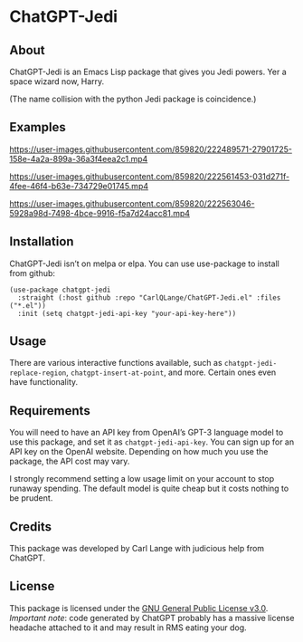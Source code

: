 
# ChatGPT-Jedi

## About

ChatGPT-Jedi is an Emacs Lisp package that gives you Jedi powers. Yer a space wizard now, Harry.

(The name collision with the python Jedi package is coincidence.)

## Examples

https://user-images.githubusercontent.com/859820/222489571-27901725-158e-4a2a-899a-36a3f4eea2c1.mp4

https://user-images.githubusercontent.com/859820/222561453-031d271f-4fee-46f4-b63e-734729e01745.mp4

https://user-images.githubusercontent.com/859820/222563046-5928a98d-7498-4bce-9916-f5a7d24acc81.mp4

## Installation

ChatGPT-Jedi isn’t on melpa or elpa. You can use use-package to install from github:

```elisp
(use-package chatgpt-jedi
  :straight (:host github :repo "CarlQLange/ChatGPT-Jedi.el" :files ("*.el"))
  :init (setq chatgpt-jedi-api-key "your-api-key-here"))
```

## Usage

There are various interactive functions available, such as `chatgpt-jedi-replace-region`, `chatgpt-insert-at-point`, and more. Certain ones even have functionality.

## Requirements

You will need to have an API key from OpenAI’s GPT-3 language model to use this package, and set it as `chatgpt-jedi-api-key`. You can sign up for an API key on the OpenAI website. Depending on how much you use the package, the API cost may vary.

I strongly recommend setting a low usage limit on your account to stop runaway spending. The default model is quite cheap but it costs nothing to be prudent.

## Credits

This package was developed by Carl Lange with judicious help from ChatGPT. 

## License

This package is licensed under the [GNU General Public License v3.0](https://www.gnu.org/licenses/gpl-3.0.en.html).
*Important note*: code generated by ChatGPT probably has a massive license headache attached to it and may result in RMS eating your dog.
